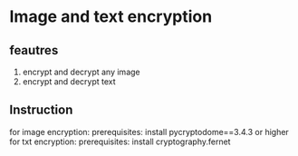 # Image and text encryption

## feautres
1. encrypt and decrypt any image
2. encrypt and decrypt text


## Instruction
for image encryption:
prerequisites: install pycryptodome==3.4.3 or higher
for txt encryption:
prerequisites: install cryptography.fernet 
